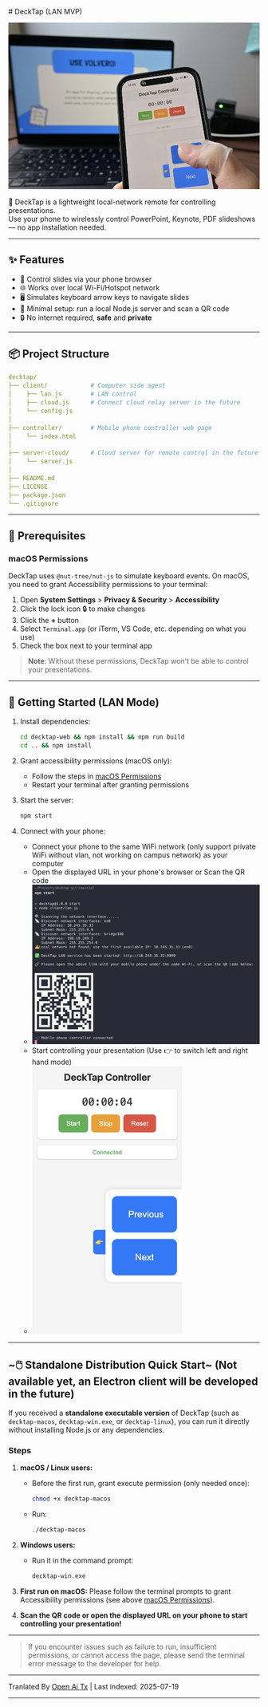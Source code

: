 <translate-content># DeckTap (LAN MVP)

<a href="https://youtu.be/pNgNUWSf7C4" title="Link Title"><img src="https://raw.githubusercontent.com/Rico00121/decktap/main/./images/hero.png" alt="Alternate Text" width="600"/></a>

📡 DeckTap is a lightweight local-network remote for controlling presentations.  
Use your phone to wirelessly control PowerPoint, Keynote, PDF slideshows — no app installation needed.

---

## ✨ Features

- 📱 Control slides via your phone browser
- 🌐 Works over local Wi-Fi/Hotspot network
- 🖥 Simulates keyboard arrow keys to navigate slides
- 🚀 Minimal setup: run a local Node.js server and scan a QR code
- 🔒 No internet required, **safe** and **private**

---

## 📦 Project Structure</translate-content>
```yaml
decktap/
├── client/            # Computer side agent
│    ├── lan.js        # LAN control
│    ├── cloud.js      # Connect cloud relay server in the future
│    └── config.js
│
├── controller/        # Mobile phone controller web page
│    └── index.html
│
├── server-cloud/      # Cloud server for remote control in the future
│    └── server.js
│
├── README.md
├── LICENSE
├── package.json
└── .gitignore
```
---

## 🔧 Prerequisites

### macOS Permissions  
DeckTap uses `@nut-tree/nut-js` to simulate keyboard events. On macOS, you need to grant Accessibility permissions to your terminal:

1. Open **System Settings** > **Privacy & Security** > **Accessibility**  
2. Click the lock icon 🔒 to make changes  
3. Click the **+** button  
4. Select `Terminal.app` (or iTerm, VS Code, etc. depending on what you use)  
5. Check the box next to your terminal app  

> **Note**: Without these permissions, DeckTap won't be able to control your presentations.

---

## 🚀 Getting Started (LAN Mode)  
1. Install dependencies:
   ```bash
   cd decktap-web && npm install && npm run build
   cd .. && npm install
   ```
2. Grant accessibility permissions (macOS only):
   - Follow the steps in [macOS Permissions](#macos-permissions)
   - Restart your terminal after granting permissions

3. Start the server:

   ```bash
   npm start
   ```
4. Connect with your phone:
   - Connect your phone to the same WiFi network (only support private WiFi without vlan, not working on campus network) as your computer
   - Open the displayed URL in your phone's browser or Scan the QR code
   - <img src="https://raw.githubusercontent.com/Rico00121/decktap/main/./images/computer-client.png" width="600">
   - Start controlling your presentation (Use 👉 to switch left and right hand mode)
   - <img src="https://raw.githubusercontent.com/Rico00121/decktap/main/./images/phone-controller.png" width="300" >
  

---

## ~🖱️ Standalone Distribution Quick Start~ (Not available yet, an Electron client will be developed in the future)

If you received a **standalone executable version** of DeckTap (such as `decktap-macos`, `decktap-win.exe`, or `decktap-linux`), you can run it directly without installing Node.js or any dependencies.

### Steps
1. **macOS / Linux users:**
   - Before the first run, grant execute permission (only needed once):

     ```bash
     chmod +x decktap-macos
     ```
   - Run:
     ```bash
     ./decktap-macos
     ```
2. **Windows users:**  
   - Run it in the command prompt:
     ```bat
     decktap-win.exe
     ```
3. **First run on macOS:** Please follow the terminal prompts to grant Accessibility permissions (see above [macOS Permissions](#macos-permissions)).

4. **Scan the QR code or open the displayed URL on your phone to start controlling your presentation!**

---

> If you encounter issues such as failure to run, insufficient permissions, or cannot access the page, please send the terminal error message to the developer for help.



---


Tranlated By [Open Ai Tx](https://github.com/OpenAiTx/OpenAiTx) | Last indexed: 2025-07-19


---